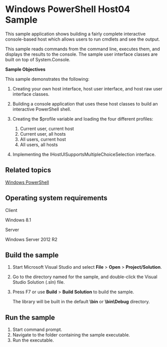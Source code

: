 Windows PowerShell Host04 Sample
================================

This sample application shows building a fairly complete interactive console-based host which allows users to run cmdlets and see the output.

This sample reads commands from the command line, executes them, and displays the results to the console. The sample user interface classes are built on top of System.Console.

**Sample Objectives**

This sample demonstrates the following:

1.  Creating your own host interface, host user interface, and host raw user interface classes.
2.  Building a console application that uses these host classes to build an interactive PowerShell shell.
3.  Creating the \$profile variable and loading the four different profiles:
    1.  Current user, current host
    2.  Current user, all hosts
    3.  All users, current host
    4.  All users, all hosts

4.  Implementing the IHostUISupportsMultipleChoiceSelection interface.

Related topics
--------------

[Windows PowerShell](http://go.microsoft.com/fwlink/p/?linkid=178145)

Operating system requirements
-----------------------------

Client

Windows 8.1

Server

Windows Server 2012 R2

Build the sample
----------------

1.  Start Microsoft Visual Studio and select **File** \> **Open** \> **Project/Solution**.
2.  Go to the directory named for the sample, and double-click the Visual Studio Solution (.sln) file.
3.  Press F7 or use **Build** \> **Build Solution** to build the sample.

    The library will be built in the default **\\bin** or **\\bin\\Debug** directory.

Run the sample
--------------

1.  Start command prompt.
2.  Navigate to the folder containing the sample executable.
3.  Run the executable.

